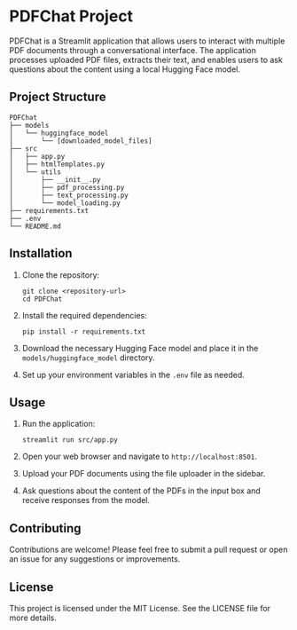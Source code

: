 # PDFChat Project

PDFChat is a Streamlit application that allows users to interact with multiple PDF documents through a conversational interface. The application processes uploaded PDF files, extracts their text, and enables users to ask questions about the content using a local Hugging Face model.

## Project Structure

```
PDFChat
├── models
│   └── huggingface_model
│       └── [downloaded_model_files]
├── src
│   ├── app.py
│   ├── htmlTemplates.py
│   └── utils
│       ├── __init__.py
│       ├── pdf_processing.py
│       ├── text_processing.py
│       └── model_loading.py
├── requirements.txt
├── .env
└── README.md
```

## Installation

1. Clone the repository:
   ```
   git clone <repository-url>
   cd PDFChat
   ```

2. Install the required dependencies:
   ```
   pip install -r requirements.txt
   ```

3. Download the necessary Hugging Face model and place it in the `models/huggingface_model` directory.

4. Set up your environment variables in the `.env` file as needed.

## Usage

1. Run the application:
   ```
   streamlit run src/app.py
   ```

2. Open your web browser and navigate to `http://localhost:8501`.

3. Upload your PDF documents using the file uploader in the sidebar.

4. Ask questions about the content of the PDFs in the input box and receive responses from the model.

## Contributing

Contributions are welcome! Please feel free to submit a pull request or open an issue for any suggestions or improvements.

## License

This project is licensed under the MIT License. See the LICENSE file for more details.